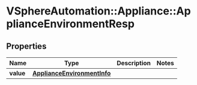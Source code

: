 # VSphereAutomation::Appliance::ApplianceEnvironmentResp

## Properties
Name | Type | Description | Notes
------------ | ------------- | ------------- | -------------
**value** | [**ApplianceEnvironmentInfo**](ApplianceEnvironmentInfo.md) |  | 


